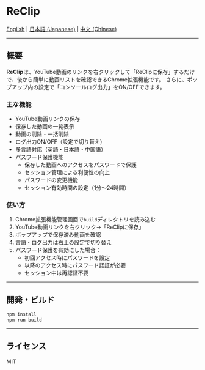 # ReClip

[English](README.md) | [日本語 (Japanese)](README.ja.md) | [中文 (Chinese)](README.zh.md)

---

## 概要

**ReClip**は、YouTube動画のリンクを右クリックして「ReClipに保存」するだけで、後から簡単に動画リストを確認できるChrome拡張機能です。
さらに、ポップアップ内の設定で「コンソールログ出力」をON/OFFできます。

### 主な機能

- YouTube動画リンクの保存
- 保存した動画の一覧表示
- 動画の削除・一括削除
- ログ出力ON/OFF（設定で切り替え）
- 多言語対応（英語・日本語・中国語）
- パスワード保護機能
  - 保存した動画へのアクセスをパスワードで保護
  - セッション管理による利便性の向上
  - パスワードの変更機能
  - セッション有効時間の設定（1分〜24時間）

### 使い方

1. Chrome拡張機能管理画面で`build`ディレクトリを読み込む
2. YouTube動画リンクを右クリック→「ReClipに保存」
3. ポップアップで保存済み動画を確認
4. 言語・ログ出力は右上の設定で切り替え
5. パスワード保護を有効にした場合：
   - 初回アクセス時にパスワードを設定
   - 以降のアクセス時にパスワード認証が必要
   - セッション中は再認証不要

---

## 開発・ビルド

```sh
npm install
npm run build
```

---

## ライセンス

MIT
